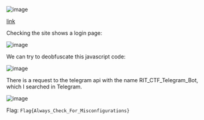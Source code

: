 ![image](https://user-images.githubusercontent.com/63996033/231527298-9044dd5d-73be-4a75-bc4d-624ec8e2e961.png)

[link](https://brokenbot-web.challenges.ctf.ritsec.club/)

Checking the site shows a login page:

![image](https://user-images.githubusercontent.com/63996033/231527476-025139aa-6b2c-4f84-b27a-9b617f76be1a.png)

We can try to deobfuscate this javascript code:

![image](https://user-images.githubusercontent.com/63996033/231527980-e53107fb-88ac-4d1e-bc6e-be1244864736.png)

There is a request to the telegram api with the name RIT_CTF_Telegram_Bot, which I searched in Telegram.

![image](https://user-images.githubusercontent.com/63996033/231529949-ccda9d71-2c0c-413e-9e78-a2d5cdef418c.png)

Flag: `Flag{Always_Check_For_Misconfigurations}`
